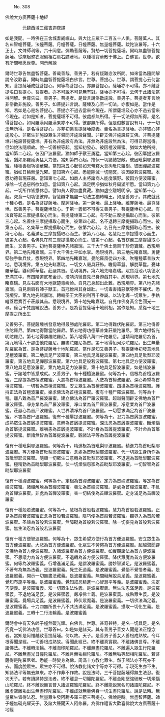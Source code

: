 ﻿　　No. 308

佛說大方廣菩薩十地經

　　　　元魏西域三藏吉迦夜譯


如是我聞。一時佛在王舍城耆阇崛山。與大比丘眾千二百五十人俱。菩薩萬人。其名曰智幢菩薩。法幢菩薩。月幢菩薩。日幢菩薩。無量幢菩薩。跋陀波羅等。十六正士。文殊師利等。六十同意。彌勒菩薩等。賢劫一切菩提薩埵。爾時無盡智菩提薩埵。從座起整衣服偏袒右肩右膝著地。以種種寶華散于佛上。白佛言。世尊。欲有所問唯愿世尊。開示解說

爾時世尊告無盡智菩薩。善哉善哉。善男子。若有疑難恣汝所問。如來當為隨問解說令汝歡喜。爾時無盡智菩提薩埵白佛言。世尊。菩提心。世尊。謂菩提心云何當知。菩提薩埵成就菩提心。何等為菩提心。亦無菩提心。薩埵亦不可得。亦不離菩提名曰菩提心。菩提者。亦不可說不可見無有對。薩埵亦不可得。云何于此諸法當得開解。世尊告曰。善男子。菩提者。是皆言說俗數施設。善男子。菩提者非言說非俗數非施設。善男子。如菩提非言說。薩埵及心至一切法。亦復如是。當作是知。若如是心是名菩提心。菩提亦不過去當來今現在。所謂薩埵及心亦不過去當來今現在。若如是知者。菩提薩埵不可得。彼處都無所得。于一切法得無所得。是名得菩提心。如阿羅漢阿羅漢果亦不可得。彼都無所得。但是俗數言說有耳。于一切法無所得。是名得菩提心。亦非初業菩提薩埵度義。義名為菩提薩埵。亦非彼心非施設心。非眾生非施設眾生非聲聞非施設聲聞。非辟支佛非施設辟支佛。非菩提薩埵非施設菩提薩埵。非有為非施設有為法。非無為非施設無為法。可得已得當得。但如說法隨順故。說一切善根等起。當知初發心。彼因檀波羅蜜。猶如大地所持。當知第二心起。彼因尸波羅蜜。猶如師子獸王勇猛。當知第三心起。彼因羼提波羅蜜。猶如那羅延勇猛大力便。當知第四心起。摧伏一切諸結怨敵。彼因毗梨耶波羅蜜。種種善根功德華開。當知第五心起譬如天帝釋大會拘毗陀羅樹。彼因禪那波羅蜜。猶如日輪無量光曜。當知第六心起。悉能除滅一切闇冥。彼因般若波羅蜜。本愿功德普現莊嚴。當知第七心起。如商人主將諸商人能度曠野。彼因方便波羅蜜。凈除一切過惡所欲如意。當知第八心起。滿足明凈猶如秋月周滿所愿。當知第九心起。一切所作皆悉休息。譬如貧人得無盡寶藏。猶如虛空離垢明凈。當知第十心起。究竟一切功德彼岸。智慧辯才無盡一切法主猶轉輪王。如是善男子。其成就此十種心者。是名為菩提薩埵。摩訶薩埵。第一薩埵。最上薩埵。離罪薩埵。最尊薩埵。然善男子。菩提薩埵及心。于第一義都不可得又善男子。菩提薩埵初心起。有法寶等起三摩提攝取心而生。菩提薩埵第二心起。有不動三摩提攝取心而生。彼第三心起。名善住三摩提攝取心而生。彼第四心起。名不退轉三摩提攝取心而生。彼第五心起。名集華三摩提攝取心而生。彼第六心起。名日光三摩提攝取心而生。彼第七心起。名義滿足三摩提攝取心而生。彼第八心起。名慧炬三摩提攝取心而生。彼第九心起。名佛見在前三摩提攝取心而生。彼第十心起。名首楞嚴三摩提攝取心而生。又善男子。初地菩提薩埵先睹嘉瑞。三千大千佛土億百千珍奇寶藏。悉現境界。第二地先睹嘉瑞。三千大千佛土平如水掌。悉現境界。第三地先睹嘉瑞。勇健堅強手執兵仗。悉現境界。第四地先睹嘉瑞。曼陀羅風從四方來。吹種種華普散大地。悉現境界。第五地先睹嘉瑞。一切女人嚴具莊飾。瞻匐華鬘。解脫華鬘。憂缽羅華鬘。婆利師華鬘。莊嚴其首。悉現境界。第六地先睹嘉瑞。眾寶浴池八功德水充滿其中。有四階道底布金沙。澄靖清徹自見己身游戲其中。悉現境界。第七地先睹嘉瑞。見左右面有大地獄楚毒峻崄。自見己身超出此難。悉現境界。第八地先睹嘉瑞。自見兩肩有師子獸王。首冠繒帛其身雄壯。一切毒害諸惡獸等無不摧伏。悉現境界。第九地先睹嘉瑞。轉輪圣王大臣剎利百千眷屬。以法化導一切眾生。手執繒蓋眾寶百千莊嚴其首。悉現境界。第十地先睹嘉瑞。自見作佛身黃金色圓光一尋。億百千梵圍繞說法。善男子。是為菩提薩埵十地前相。當作是知。悉從十地三摩提之所出生

又善男子。菩提薩埵初發意地得最勝處陀羅尼。第二地得難伏陀羅尼。第三地得善住陀羅尼。第四地得難當陀羅尼。第五地得功德華普集莊嚴陀羅尼。第六地得智光明陀羅尼。第七地得勝趣陀羅尼。第八地得八萬四千陀羅尼。澄靖司陀羅尼為首。第九地得六十那由他陀羅尼。無盡陀羅尼為首。第十地得恒河沙陀羅尼。出生無量陀羅尼為首。是為菩提薩埵十地陀羅尼。當作是知又善男子。菩提薩埵初發意地具足檀波羅蜜。第二地具足尸波羅蜜。第三地具足羼提波羅蜜。第四地具足毗梨耶波羅蜜。第五地具足禪那波羅蜜。第六地具足般若波羅蜜。第七地具足方便波羅蜜。第八地具足愿波羅蜜。第九地具足力波羅蜜。第十地具足智波羅蜜。如是諸波羅蜜。于諸地中皆悉成就。又善男子。有十種檀波羅蜜。何等為十。信根為首檀波羅蜜。三摩提為首檀波羅蜜。大慈為首檀波羅蜜。大悲為首檀波羅蜜。深心希望為首檀波羅蜜。一切智為首檀波羅蜜。安立眾生為首檀波羅蜜。四攝為首檀波羅蜜。護持正法為首檀波羅蜜。樂求佛法為首檀波羅蜜。復有十種尸羅波羅蜜。何等為十種。離八難為首尸羅波羅蜜。建立佛法為首尸羅波羅蜜。超越聲聞辟支佛地為首尸羅波羅蜜。凈身業為首尸羅波羅蜜。凈口業為首尸羅波羅蜜。凈意業為首尸波羅蜜。莊嚴心為首尸波羅蜜。人世界清凈為首尸波羅蜜。一切愿求滿足為首尸波羅蜜。不害為首尸波羅蜜。復有十種羼提波羅蜜。何等為十。忍力為首羼提波羅蜜。成熟眾生為首羼提波羅蜜。意解為首羼提波羅蜜。深法忍為首羼提波羅蜜。斷煩惱為首羼提波羅蜜。離嗔恚為首羼提波羅蜜。不計身為首羼提波羅蜜。不計命為首羼提波羅蜜。斷諸無智為首羼提波羅蜜。觀諸法平等為首羼提波羅蜜

復有十種毗梨耶波羅蜜。何等為十。精進根為首毗梨耶波羅蜜。精進力為首毗梨耶波羅蜜。等方便為首毗梨耶波羅蜜。念處為首毗梨耶波羅蜜。代一切眾生身所作為首毗梨耶波羅蜜。隨順一切眾生口意轉為首毗梨耶波羅蜜。不退還為首毗梨耶波羅蜜。極精勤為首毗梨耶波羅蜜。伏一切煩惱怨家為首毗梨耶波羅蜜。一切智智為首毗梨耶波羅蜜

復有十種禪波羅蜜。何等為十。定根為首禪波羅蜜。定力為首禪波羅蜜。等定為首禪波羅蜜。諸禪解脫為首禪波羅蜜。善法為首禪波羅蜜。是處為首禪波羅蜜。不亂為首禪波羅蜜。非處為首禪波羅蜜。害一切結使為首禪波羅蜜。定身滿足為首禪波羅蜜

復有十種般若波羅蜜。何等為十。慧根為首般若波羅蜜。慧力為首般若波羅蜜。正見為首般若波羅蜜正念為首般若波羅蜜。陰巧便為首般若波羅蜜。觀界入為首般若波羅蜜。圣諦為首般若波羅蜜。無障礙為首般若波羅蜜。除一切妄見為首般若波羅蜜。無生法忍為首般若波羅蜜

復有十種方便智波羅蜜。何等為十。眾生希望方便行為首方便波羅蜜。安立眾生為首方便波羅蜜。大悲為首方便波羅蜜。化眾生不勞惓為首方便波羅蜜。超越聲聞辟支佛地為首方便波羅蜜。入諸波羅蜜為首方便波羅蜜。如實觀諸法為首方便波羅蜜。不思議力為首方便波羅蜜。不退轉為首方便波羅蜜。降伏眾魔為首方便波羅蜜。何等為波羅蜜義。行增進滿足義。是謂波羅蜜義。勝妙智滿足。是波羅蜜義。不著有為無為法義。是波羅蜜義。覺生死過義。是波羅蜜義。覺悟不覺悟者義。是波羅蜜義。開示一切無盡法藏義。是波羅蜜義。無間礙解脫具足義。是波羅蜜義。覺知布施平等義。是波羅蜜義。覺知戒忍精進一心智慧平等義。是波羅蜜義。決定巧便義。是波羅蜜義。知一切眾生法性義。是波羅蜜義。無生法忍滿足義。是波羅蜜義。不退地滿足義。是波羅蜜義。嚴凈佛土義。是波羅蜜義。成熟眾生義。是波羅蜜義。覺場具足義。是波羅蜜義。降伏眾魔義。是波羅蜜義。一切佛法滿足義。是波羅蜜義。十力四無所畏十八不共法滿足義。是波羅蜜義。攝取一切化生義。是波羅蜜義。三轉十二行法輪義。是波羅蜜義

爾時會中有天名師子幢無礙光耀。白佛言。世尊。甚奇甚特。是名一切具足。是名究竟一切佛法功德。世尊答曰。如是如是諸天。其有善男子善女人聞是法正憶念者。當知是阿惟越致菩提薩埵。何以故。天子。是善男子善女人善根成熟故。令耳根得聞是經。一切善根成熟故。得聞此經已。終不離真實觀。不離諸佛世尊。不離諸佛法。不離轉法輪。不離海印陀羅尼。不離無盡陀羅尼。不離遍入眾生行陀羅尼。不離無盡光日幢陀羅尼。不離月無垢相陀羅尼。不離無垢等起相陀羅尼。若菩薩得是陀羅尼者。悉能一時變身為佛。周滿十方教化眾生。然于諸法亦不死亦不去。而度脫眾生。眾生亦不可得。說法教化諸文字等亦不可得。示現死生亦不生。知諸法平等無去無來。亦不作非不作故。說是法時。三千菩提薩埵得無生法忍。復次天子。若有讀誦持是法者。終不離息一切纏陀羅尼。不離金剛堅強破散一切煩惱山陀羅尼。終不離說無言普入諸波羅蜜陀羅尼。終不離能說異名句諸語陀羅尼。不離虛空離垢出生無盡印陀羅尼。不離成就無量佛身一切生盡陀羅尼。說是法時。無量眾生皆得法忍。無量眾生發阿耨多羅三藐三菩提心。佛說是時。無盡智菩薩。師子幢無礙光耀天子。及諸大聲聞天人阿修羅。為佛作禮皆大歡喜佛說大方廣菩薩十地經

